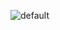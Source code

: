![default](https://user-images.githubusercontent.com/31400366/30269406-aa5c0104-9723-11e7-9eb9-62fb179e6758.PNG)
